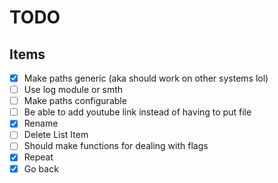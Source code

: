 # TODO
## Items
- [x] Make paths generic (aka should work on other systems lol)
- [ ] Use log module or smth
- [ ] Make paths configurable
- [ ] Be able to add youtube link instead of having to put file
- [X] Rename
- [ ] Delete List Item
- [ ] Should make functions for dealing with flags
- [x] Repeat
- [x] Go back